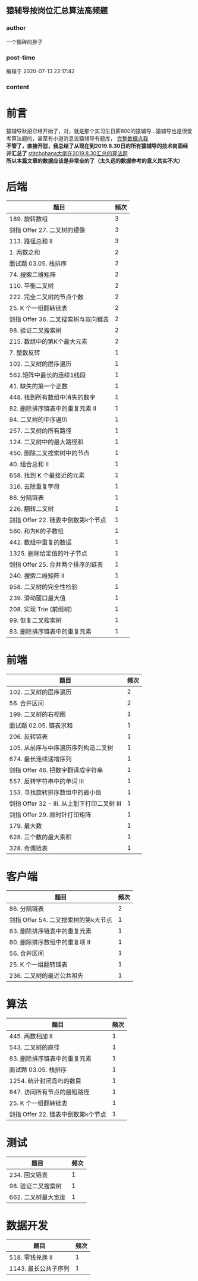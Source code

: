 ## 猿辅导按岗位汇总算法高频题
### author 
一个搬砖的胖子
### post-time 

编辑于  2020-07-13 22:17:42
### content 
<div class="post-topic-des nc-post-content">
 <h1>
  前言
 </h1>
 <p>
  猿辅导秋招已经开始了，对，就是那个实习生日薪800的猿辅导...猿辅导也是很爱考算法题的，甚至有小道消息说猿辅导有题库，
  <a href="https://github.com/afatcoder/LeetcodeTop" target="_blank">
   完整数据点我
  </a>
  <br/>
  <strong>
   不管了，直接开怼，我总结了从现在到2019.8.30日的所有猿辅导的技术岗面经
  </strong>
  <br/>
  <strong>
   并汇总了
  </strong>
  <a href="https://www.nowcoder.com/discuss/236679?type=post&amp;order=time&amp;pos=&amp;page=2" target="_blank">
   stitchohana大佬在2019.8.30汇总的算法题
  </a>
  <br/>
  <strong>
   所以本篇文章的数据应该是非常全的了（太久远的数据参考的意义其实不大）
  </strong>
 </p>
 <h1>
  后端
 </h1>
 <table>
  <thead>
   <tr>
    <th>
     题目
    </th>
    <th>
     频次
    </th>
   </tr>
  </thead>
  <tbody>
   <tr>
    <td>
     189. 旋转数组
    </td>
    <td>
     3
    </td>
   </tr>
   <tr>
    <td>
     剑指 Offer 27. 二叉树的镜像
    </td>
    <td>
     3
    </td>
   </tr>
   <tr>
    <td>
     113. 路径总和 II
    </td>
    <td>
     3
    </td>
   </tr>
   <tr>
    <td>
     1. 两数之和
    </td>
    <td>
     2
    </td>
   </tr>
   <tr>
    <td>
     面试题 03.05. 栈排序
    </td>
    <td>
     2
    </td>
   </tr>
   <tr>
    <td>
     74. 搜索二维矩阵
    </td>
    <td>
     2
    </td>
   </tr>
   <tr>
    <td>
     110. 平衡二叉树
    </td>
    <td>
     2
    </td>
   </tr>
   <tr>
    <td>
     222. 完全二叉树的节点个数
    </td>
    <td>
     2
    </td>
   </tr>
   <tr>
    <td>
     25. K 个一组翻转链表
    </td>
    <td>
     2
    </td>
   </tr>
   <tr>
    <td>
     剑指 Offer 36. 二叉搜索树与双向链表
    </td>
    <td>
     2
    </td>
   </tr>
   <tr>
    <td>
     98. 验证二叉搜索树
    </td>
    <td>
     2
    </td>
   </tr>
   <tr>
    <td>
     215. 数组中的第K个最大元素
    </td>
    <td>
     2
    </td>
   </tr>
   <tr>
    <td>
     7. 整数反转
    </td>
    <td>
     1
    </td>
   </tr>
   <tr>
    <td>
     102. 二叉树的层序遍历
    </td>
    <td>
     1
    </td>
   </tr>
   <tr>
    <td>
     562.矩阵中最长的连续1线段
    </td>
    <td>
     1
    </td>
   </tr>
   <tr>
    <td>
     41. 缺失的第一个正数
    </td>
    <td>
     1
    </td>
   </tr>
   <tr>
    <td>
     448. 找到所有数组中消失的数字
    </td>
    <td>
     1
    </td>
   </tr>
   <tr>
    <td>
     82. 删除排序链表中的重复元素 II
    </td>
    <td>
     1
    </td>
   </tr>
   <tr>
    <td>
     94. 二叉树的中序遍历
    </td>
    <td>
     1
    </td>
   </tr>
   <tr>
    <td>
     257. 二叉树的所有路径
    </td>
    <td>
     1
    </td>
   </tr>
   <tr>
    <td>
     124. 二叉树中的最大路径和
    </td>
    <td>
     1
    </td>
   </tr>
   <tr>
    <td>
     450. 删除二叉搜索树中的节点
    </td>
    <td>
     1
    </td>
   </tr>
   <tr>
    <td>
     40. 组合总和 II
    </td>
    <td>
     1
    </td>
   </tr>
   <tr>
    <td>
     658. 找到 K 个最接近的元素
    </td>
    <td>
     1
    </td>
   </tr>
   <tr>
    <td>
     316. 去除重复字母
    </td>
    <td>
     1
    </td>
   </tr>
   <tr>
    <td>
     86. 分隔链表
    </td>
    <td>
     1
    </td>
   </tr>
   <tr>
    <td>
     226. 翻转二叉树
    </td>
    <td>
     1
    </td>
   </tr>
   <tr>
    <td>
     剑指 Offer 22. 链表中倒数第k个节点
    </td>
    <td>
     1
    </td>
   </tr>
   <tr>
    <td>
     560. 和为K的子数组
    </td>
    <td>
     1
    </td>
   </tr>
   <tr>
    <td>
     442. 数组中重复的数据
    </td>
    <td>
     1
    </td>
   </tr>
   <tr>
    <td>
     1325. 删除给定值的叶子节点
    </td>
    <td>
     1
    </td>
   </tr>
   <tr>
    <td>
     剑指 Offer 25. 合并两个排序的链表
    </td>
    <td>
     1
    </td>
   </tr>
   <tr>
    <td>
     240. 搜索二维矩阵 II
    </td>
    <td>
     1
    </td>
   </tr>
   <tr>
    <td>
     958. 二叉树的完全性检验
    </td>
    <td>
     1
    </td>
   </tr>
   <tr>
    <td>
     239. 滑动窗口最大值
    </td>
    <td>
     1
    </td>
   </tr>
   <tr>
    <td>
     208. 实现 Trie (前缀树)
    </td>
    <td>
     1
    </td>
   </tr>
   <tr>
    <td>
     99. 恢复二叉搜索树
    </td>
    <td>
     1
    </td>
   </tr>
   <tr>
    <td>
     83. 删除排序链表中的重复元素
    </td>
    <td>
     1
    </td>
   </tr>
  </tbody>
 </table>
 <h1>
  前端
 </h1>
 <table>
  <thead>
   <tr>
    <th>
     题目
    </th>
    <th>
     频次
    </th>
   </tr>
  </thead>
  <tbody>
   <tr>
    <td>
     102. 二叉树的层序遍历
    </td>
    <td>
     2
    </td>
   </tr>
   <tr>
    <td>
     56. 合并区间
    </td>
    <td>
     2
    </td>
   </tr>
   <tr>
    <td>
     199. 二叉树的右视图
    </td>
    <td>
     1
    </td>
   </tr>
   <tr>
    <td>
     面试题 02.05. 链表求和
    </td>
    <td>
     1
    </td>
   </tr>
   <tr>
    <td>
     206. 反转链表
    </td>
    <td>
     1
    </td>
   </tr>
   <tr>
    <td>
     105. 从前序与中序遍历序列构造二叉树
    </td>
    <td>
     1
    </td>
   </tr>
   <tr>
    <td>
     674. 最长连续递增序列
    </td>
    <td>
     1
    </td>
   </tr>
   <tr>
    <td>
     剑指 Offer 46. 把数字翻译成字符串
    </td>
    <td>
     1
    </td>
   </tr>
   <tr>
    <td>
     557. 反转字符串中的单词 III
    </td>
    <td>
     1
    </td>
   </tr>
   <tr>
    <td>
     153. 寻找旋转排序数组中的最小值
    </td>
    <td>
     1
    </td>
   </tr>
   <tr>
    <td>
     剑指 Offer 32 - III. 从上到下打印二叉树 III
    </td>
    <td>
     1
    </td>
   </tr>
   <tr>
    <td>
     剑指 Offer 29. 顺时针打印矩阵
    </td>
    <td>
     1
    </td>
   </tr>
   <tr>
    <td>
     179. 最大数
    </td>
    <td>
     1
    </td>
   </tr>
   <tr>
    <td>
     628. 三个数的最大乘积
    </td>
    <td>
     1
    </td>
   </tr>
   <tr>
    <td>
     328. 奇偶链表
    </td>
    <td>
     1
    </td>
   </tr>
  </tbody>
 </table>
 <h1>
  客户端
 </h1>
 <table>
  <thead>
   <tr>
    <th>
     题目
    </th>
    <th>
     频次
    </th>
   </tr>
  </thead>
  <tbody>
   <tr>
    <td>
     86. 分隔链表
    </td>
    <td>
     2
    </td>
   </tr>
   <tr>
    <td>
     剑指 Offer 54. 二叉搜索树的第k大节点
    </td>
    <td>
     1
    </td>
   </tr>
   <tr>
    <td>
     83. 删除排序链表中的重复元素
    </td>
    <td>
     1
    </td>
   </tr>
   <tr>
    <td>
     80. 删除排序数组中的重复项 II
    </td>
    <td>
     1
    </td>
   </tr>
   <tr>
    <td>
     56. 合并区间
    </td>
    <td>
     1
    </td>
   </tr>
   <tr>
    <td>
     25. K 个一组翻转链表
    </td>
    <td>
     1
    </td>
   </tr>
   <tr>
    <td>
     236. 二叉树的最近公共祖先
    </td>
    <td>
     1
    </td>
   </tr>
  </tbody>
 </table>
 <h1>
  算法
 </h1>
 <table>
  <thead>
   <tr>
    <th>
     题目
    </th>
    <th>
     频次
    </th>
   </tr>
  </thead>
  <tbody>
   <tr>
    <td>
     445. 两数相加 II
    </td>
    <td>
     1
    </td>
   </tr>
   <tr>
    <td>
     543. 二叉树的直径
    </td>
    <td>
     1
    </td>
   </tr>
   <tr>
    <td>
     83. 删除排序链表中的重复元素
    </td>
    <td>
     1
    </td>
   </tr>
   <tr>
    <td>
     面试题 03.05. 栈排序
    </td>
    <td>
     1
    </td>
   </tr>
   <tr>
    <td>
     1254. 统计封闭岛屿的数目
    </td>
    <td>
     1
    </td>
   </tr>
   <tr>
    <td>
     847. 访问所有节点的最短路径
    </td>
    <td>
     1
    </td>
   </tr>
   <tr>
    <td>
     25. K 个一组翻转链表
    </td>
    <td>
     1
    </td>
   </tr>
   <tr>
    <td>
     剑指 Offer 22. 链表中倒数第k个节点
    </td>
    <td>
     1
    </td>
   </tr>
  </tbody>
 </table>
 <h1>
  测试
 </h1>
 <table>
  <thead>
   <tr>
    <th>
     题目
    </th>
    <th>
     频次
    </th>
   </tr>
  </thead>
  <tbody>
   <tr>
    <td>
     234. 回文链表
    </td>
    <td>
     1
    </td>
   </tr>
   <tr>
    <td>
     98. 验证二叉搜索树
    </td>
    <td>
     1
    </td>
   </tr>
   <tr>
    <td>
     662. 二叉树最大宽度
    </td>
    <td>
     1
    </td>
   </tr>
  </tbody>
 </table>
 <h1>
  数据开发
 </h1>
 <table>
  <thead>
   <tr>
    <th>
     题目
    </th>
    <th>
     频次
    </th>
   </tr>
  </thead>
  <tbody>
   <tr>
    <td>
     518. 零钱兑换 II
    </td>
    <td>
     1
    </td>
   </tr>
   <tr>
    <td>
     1143. 最长公共子序列
    </td>
    <td>
     1
    </td>
   </tr>
  </tbody>
 </table>
</div>
